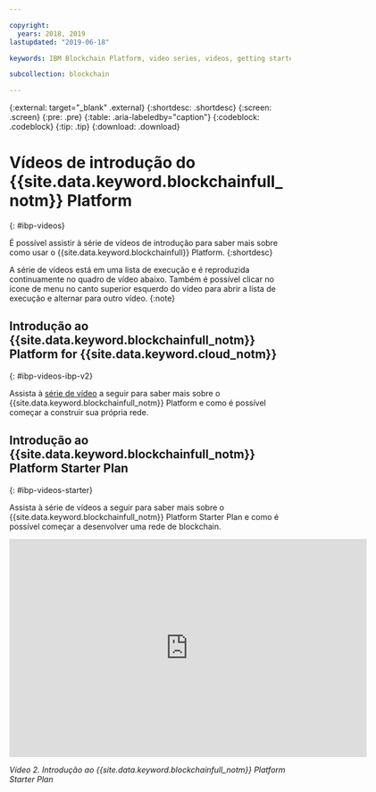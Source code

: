 ```yaml
---

copyright:
  years: 2018, 2019
lastupdated: "2019-06-18"

keywords: IBM Blockchain Platform, video series, videos, getting started videos, demo videos

subcollection: blockchain

---
```


{:external: target="_blank" .external}
{:shortdesc: .shortdesc}
{:screen: .screen}
{:pre: .pre}
{:table: .aria-labeledby="caption"}
{:codeblock: .codeblock}
{:tip: .tip}
{:download: .download}


# Vídeos de introdução do {{site.data.keyword.blockchainfull_notm}} Platform
{: #ibp-videos}

É possível assistir à série de vídeos de introdução para saber mais sobre como usar o {{site.data.keyword.blockchainfull}} Platform.
{:shortdesc}

A série de vídeos está em uma lista de execução e é reproduzida continuamente no quadro de vídeo abaixo. Também é possível clicar no ícone de menu no canto superior esquerdo do vídeo para abrir a lista de execução e alternar para outro vídeo.
{:note}

## Introdução ao {{site.data.keyword.blockchainfull_notm}} Platform for {{site.data.keyword.cloud_notm}}
{: #ibp-videos-ibp-v2}

Assista à [série de vídeo]( http://ibm.biz/BlockchainPlatformSeries) a seguir para saber mais sobre o {{site.data.keyword.blockchainfull_notm}} Platform e como é possível começar a construir sua própria rede.

## Introdução ao {{site.data.keyword.blockchainfull_notm}} Platform Starter Plan
{: #ibp-videos-starter}

Assista à série de vídeos a seguir para saber mais sobre o {{site.data.keyword.blockchainfull_notm}} Platform Starter Plan e como é possível começar a desenvolver uma rede de blockchain.

<iframe class="embed-responsive-item" id="youtubeplayer2" title="Vídeos do Starter Plan" type="text/html" width="640" height="390" src="https://www.youtube.com/embed?listType=playlist&list=PL7LSy0eQMvjvBdal2mm74JlcNGMXYSGOe" frameborder="0" webkitallowfullscreen mozallowfullscreen allowfullscreen> </iframe>

*Vídeo 2. Introdução ao {{site.data.keyword.blockchainfull_notm}} Platform Starter Plan*
